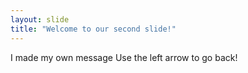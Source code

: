 ```yaml
---
layout: slide
title: "Welcome to our second slide!"
---
```

I made my own message
Use the left arrow to go back!
